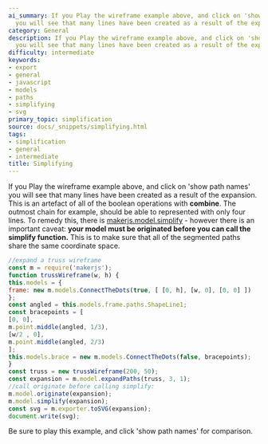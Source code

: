 ```yaml
---
ai_summary: If you Play the wireframe example above, and click on 'show path names'
  you will see that many lines have been created as a result of the expansion.
category: General
description: If you Play the wireframe example above, and click on 'show path names'
  you will see that many lines have been created as a result of the expansion.
difficulty: intermediate
keywords:
- export
- general
- javascript
- models
- paths
- simplifying
- svg
primary_topic: simplification
source: docs/_snippets/simplifying.html
tags:
- simplification
- general
- intermediate
title: Simplifying
---
```

If you Play the wireframe example above, and click on 'show path names' you will see that many lines have been created as a result of the expansion.
This is an artefact of all of the boolean operations with **combine**. The outmost chain for example, should be able to represented with only four lines.
To remedy this, there is [makerjs.model.simplify](/docs/api/modules/makerjs.model.md#simplify) - however there is an important caveat:
**your model must be originated before you can call the simplify function.**
This is to make sure that all of the segmented paths share the same coordinate space.

```javascript
//expand a truss wireframe
const m = require('makerjs');
function trussWireframe(w, h) {
this.models = {
frame: new m.models.ConnectTheDots(true, [ [0, h], [w, 0], [0, 0] ])
};
const angled = this.models.frame.paths.ShapeLine1;
const bracepoints = [
[0, 0],
m.point.middle(angled, 1/3),
[w/2 , 0],
m.point.middle(angled, 2/3)
];
this.models.brace = new m.models.ConnectTheDots(false, bracepoints);
}
const truss = new trussWireframe(200, 50);
const expansion = m.model.expandPaths(truss, 3, 1);
//call originate before calling simplify:
m.model.originate(expansion);
m.model.simplify(expansion);
const svg = m.exporter.toSVG(expansion);
document.write(svg);
```

Be sure to play this example, and click 'show path names' for comparison.
